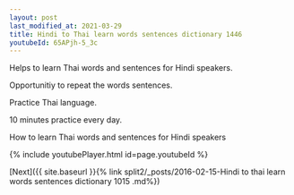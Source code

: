```yaml
---
layout: post
last_modified_at: 2021-03-29
title: Hindi to Thai learn words sentences dictionary 1446 
youtubeId: 65APjh-5_3c
---
```

 
 
Helps to learn Thai words and sentences for Hindi speakers.

Opportunitiy to repeat the words sentences. 

Practice Thai language. 
 
10 minutes practice every day. 
 
How to learn Thai words and sentences for Hindi speakers 
 
{% include youtubePlayer.html id=page.youtubeId %}
 
 
[Next]({{ site.baseurl }}{% link  split2/_posts/2016-02-15-Hindi to thai learn words sentences dictionary 1015 .md%})
 
